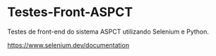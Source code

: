 # Testes-Front-ASPCT
Testes de front-end do sistema ASPCT utilizando Selenium e Python.

https://www.selenium.dev/documentation
